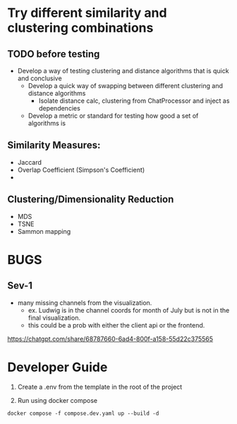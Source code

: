 # Try different similarity and clustering combinations
## TODO before testing
- Develop a way of testing clustering and distance algorithms that is quick and conclusive
  - Develop a quick way of swapping between different clustering and distance algorithms
    - Isolate distance calc, clustering from ChatProcessor and inject as dependencies
  - Develop a metric or standard for testing how good a set of algorithms is


## Similarity Measures:
- Jaccard
- Overlap Coefficient (Simpson's Coefficient)
- 

## Clustering/Dimensionality Reduction
- MDS 
- TSNE
- Sammon mapping


# BUGS
## Sev-1 
- many missing channels from the visualization.
  - ex. Ludwig is in the channel coords for month of July but is not in the final visualization.
  - this could be a prob with either the client api or the frontend.




https://chatgpt.com/share/68787660-6ad4-800f-a158-55d22c375565
# Developer Guide

1. Create a .env from the template in the root of the project

2. Run using docker compose
```
docker compose -f compose.dev.yaml up --build -d
```
